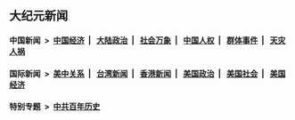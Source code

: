 ## 大纪元新闻

#### 中国新闻 &nbsp;>&nbsp; [中国经济](indexes/ncid283/README.md?09112045) &nbsp;| &nbsp; [大陆政治](indexes/ncid277/README.md?09112045) &nbsp;| &nbsp; [社会万象](indexes/ncid282/README.md?09112045) &nbsp;| &nbsp; [中国人权](indexes/ncid278/README.md?09112045) &nbsp;| &nbsp; [群体事件](indexes/ncid279/README.md?09112045) &nbsp;| &nbsp; [天灾人祸](indexes/ncid280/README.md?09112045)

#### 国际新闻 &nbsp;>&nbsp; [美中关系](indexes/nf1412576/README.md?09112045) &nbsp;| &nbsp; [台湾新闻](indexes/ncid1349361/README.md?09112045) &nbsp;| &nbsp; [香港新闻](indexes/ncid1349362/README.md?09112045) &nbsp;| &nbsp; [美国政治](indexes/ncid1078159/README.md?09112045) &nbsp;| &nbsp; [美国社会](indexes/ncid1078160/README.md?09112045) &nbsp;| &nbsp; [美国经济](indexes/ncid1078158/README.md?09112045)

#### 特别专题 &nbsp;>&nbsp; [中共百年历史](https://github.com/easy2view/epoch-special/blob/master/README.md?09112045)  
